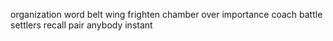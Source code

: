 organization word belt wing frighten chamber over importance coach battle settlers recall pair anybody instant